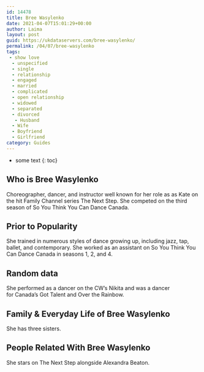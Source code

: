 ```yaml
---
id: 14478
title: Bree Wasylenko
date: 2021-04-07T15:01:29+00:00
author: Laima
layout: post
guid: https://ukdataservers.com/bree-wasylenko/
permalink: /04/07/bree-wasylenko
tags:
 - show love
  - unspecified
  - single
  - relationship
  - engaged
  - married
  - complicated
  - open relationship
  - widowed
  - separated
  - divorced
   - Husband
  - Wife
  - Boyfriend
  - Girlfriend
category: Guides
---
```


* some text
{: toc}


## Who is Bree Wasylenko
                  
                  
                  
Choreographer, dancer, and instructor well known for her role as as Kate on the hit Family Channel series The Next Step. She competed on the third season of So You Think You Can Dance Canada. 
                  
              
            
              
            
                
                
                
## Prior to Popularity
                  
                  
                  
She trained in numerous styles of dance growing up, including jazz, tap, ballet, and contemporary. She worked as an assistant on So You Think You Can Dance Canada in seasons 1, 2, and 4. 
                  
              
            
              
            
                
                
                
## Random data
                  
                  
                  
She performed as a dancer on the CW&#8217;s Nikita and was a dancer for Canada&#8217;s Got Talent and Over the Rainbow. 
                  
              
            
              
            
                
                
                
## Family & Everyday Life of Bree Wasylenko
                  
                  
                  
She has three sisters. 
                  
              
            
              
            
                
                
                
## People Related With Bree Wasylenko
                  
                  
                  
She stars on The Next Step alongside Alexandra Beaton. 
                  
              
            
              
            
                
              
            
              
              
            
            
              
            
          
          
          